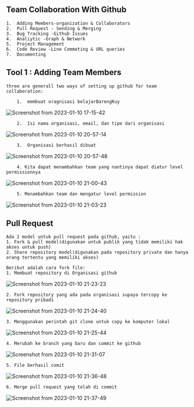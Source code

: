## Team Collaboration With Github

    1.  Adding Members-organization & Collaborators
    2.  Pull Request - Sending & Merging
    3.  Bug Tracking -Github Issues
    4.  Analiytic -Graph & Network
    5.  Project Management
    6.  Code Review -Line Commeting & URL queries
    7.  Documenting

## Tool 1 : Adding Team Members

    three are generall two ways of setting up github for team collaboration:

        1.  membuat oragnisasi belajarBarengKuy

![Screenshot from 2023-01-10 17-15-42](https://user-images.githubusercontent.com/23657902/211567036-fd4a5931-08bb-40cd-898b-07629fbb0ed7.png)

        2.  Isi nama organisasi, email, dan tipe dari organisasi

![Screenshot from 2023-01-10 20-57-14](https://user-images.githubusercontent.com/23657902/211573435-9a7ffbef-3df9-4dd3-bbb1-ba7edbbd10d3.png)

        3.  Organisasi berhasil dibuat

![Screenshot from 2023-01-10 20-57-48](https://user-images.githubusercontent.com/23657902/211573915-238c3264-d38d-4362-a87c-95ce350489b7.png)

        4. Kita dapat menambahkan team yang nantinya dapat diatur level permissionnya

![Screenshot from 2023-01-10 21-00-43](https://user-images.githubusercontent.com/23657902/211574243-8882387b-b345-4cc6-ac51-62a0cf7368d4.png)

        5. Menambahkan team dan mengatur level permission

![Screenshot from 2023-01-10 21-03-23](https://user-images.githubusercontent.com/23657902/211575000-951a16ce-b52b-4fbf-9b87-692f4a7530fd.png)

## Pull Request

    Ada 2 model untuk pull request pada github, yaitu :
    1. Fork & pull model(digunakan untuk publik yang tidak memiliki hak akses untuk push)
    2. Share repository model(digunakan pada repository private dan hanya orang tertentu yang memiliki akses)

    Berikut adalah cara fork file:
    1. Membuat repository di Organisasi github

![Screenshot from 2023-01-10 21-23-23](https://user-images.githubusercontent.com/23657902/211580643-a862bbdf-571a-4959-a318-654e3e06c98f.png)

    2. Fork repository yang ada pada organisasi supaya tercopy ke repository pribadi

![Screenshot from 2023-01-10 21-24-40](https://user-images.githubusercontent.com/23657902/211580938-19de46d6-94bd-4397-a138-6bf1bede24d1.png)

    3. Menggunakan perintah git clone untuk copy ke komputer lokal

![Screenshot from 2023-01-10 21-25-44](https://user-images.githubusercontent.com/23657902/211581123-f55011a6-49ba-4f36-8b46-f34d9d006bdf.png)

    4. Merubah ke branch yang baru dan commit ke github

![Screenshot from 2023-01-10 21-31-07](https://user-images.githubusercontent.com/23657902/211581372-beed5ad3-245b-496c-bbb3-c9a2987b8701.png)

    5. File berhasil comit

![Screenshot from 2023-01-10 21-36-48](https://user-images.githubusercontent.com/23657902/211581718-f026f325-338d-4a92-bbb8-416465b2a4a1.png)

    6. Merge pull request yang telah di commit

![Screenshot from 2023-01-10 21-37-49](https://user-images.githubusercontent.com/23657902/211581974-2f5619e2-d937-454c-a440-6a7b318d9c8f.png)
